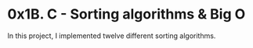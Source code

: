 # 0x1B. C - Sorting algorithms & Big O
In this project, I implemented twelve different sorting algorithms.
